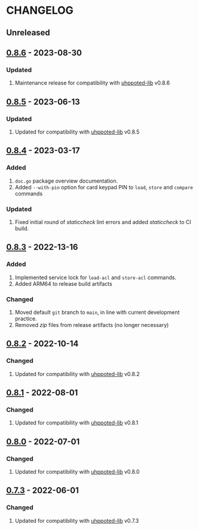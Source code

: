 # CHANGELOG

## Unreleased


## [0.8.6](https://github.com/uhppoted/uhppoted-app-s3/releases/tag/v0.8.6) - 2023-08-30

### Updated
1. Maintenance release for compatibility with [uhppoted-lib](https://github.com/uhppoted/uhppoted-lib) v0.8.6


## [0.8.5](https://github.com/uhppoted/uhppoted-app-s3/releases/tag/v0.8.5) - 2023-06-13

### Updated
1. Updated for compatibility with [uhppoted-lib](https://github.com/uhppoted/uhppoted-lib) v0.8.5


## [0.8.4](https://github.com/uhppoted/uhppoted-app-s3/releases/tag/v0.8.4) - 2023-03-17

### Added
1. `doc.go` package overview documentation.
2. Added `--with-pin` option for card keypad PIN to `load`, `store` and `compare` commands

### Updated
1. Fixed initial round of _staticcheck_ lint errors and added _staticcheck_ to
   CI build.


## [0.8.3](https://github.com/uhppoted/uhppoted-app-s3/releases/tag/v0.8.3) - 2022-13-16

### Added
1. Implemented service lock for `load-acl` and `store-acl` commands.
2. Added ARM64 to release build artifacts

### Changed
1. Moved default `git` branch to `main`, in line with current development practice.
2. Removed _zip_ files from release artifacts (no longer necessary)


## [0.8.2](https://github.com/uhppoted/uhppoted-app-s3/releases/tag/v0.8.2) - 2022-10-14

### Changed
1. Updated for compatibility with [uhppoted-lib](https://github.com/uhppoted/uhppoted-lib) v0.8.2

## [0.8.1](https://github.com/uhppoted/uhppoted-app-s3/releases/tag/v0.8.1) - 2022-08-01

### Changed
1. Updated for compatibility with [uhppoted-lib](https://github.com/uhppoted/uhppoted-lib) v0.8.1


## [0.8.0](https://github.com/uhppoted/uhppoted-app-s3/releases/tag/v0.8.0) - 2022-07-01

### Changed
1. Updated for compatibility with [uhppoted-lib](https://github.com/uhppoted/uhppoted-lib) v0.8.0


## [0.7.3](https://github.com/uhppoted/uhppoted-app-s3/releases/tag/v0.7.3) - 2022-06-01

### Changed
1. Updated for compatibility with [uhppoted-lib](https://github.com/uhppoted/uhppoted-lib) v0.7.3


